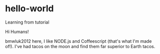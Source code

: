 # hello-world
Learning from tutorial

Hi Humans!

bmwluk2012 here, I like NODE.js and Coffeescript (that's what I'm made of!).
I've had tacos on the moon and find them far superior to Earth tacos.
